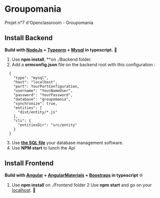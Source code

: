 # Groupomania
Projet n°7 d'Openclassroom - Groupomania

## Install Backend

**Build with [NodeJs](https://nodejs.org/en/docs/) + [Typeorm](https://typeorm.io/#/) + [Mysql](https://dev.mysql.com/doc/) in typescript.** :construction_worker:

1. Use **npm install**, **on ./Backend folder.
2. Add a **ormconfig.json** file on the backend root with this configuration :
```
  {
    "type": "mysql",
    "host": "localhost",
    "port": YourPortConfiguration,
    "username": "YourNameUser",
    "password": "YourPassword",
    "database": "groupomania",
    "synchronize": true,
    "entities": [
      "dist/entity/*.js"
    ],
    "cli": {
      "entitiesDir": "src/entity"
    }
  }

```
3. Use **[the SQL file](https://github.com/JeremyTar/JeremyTardini_7_09112021/blob/main/BDSQL.sql)** your database management software.
4. Use **NPM start** to lunch the Api

## Install Frontend

**Build with [Angular](https://angular.io/docs) + [AngularMaterials](https://material.angular.io/) + [Boostraps](https://getbootstrap.com/docs/5.1/getting-started/introduction/) in typescript** :globe_with_meridians:

1. Use **npm install** on ./Frontend folder
2 Use **npm start** and go on your [localhost](http://localhost:4200/). :tada:
